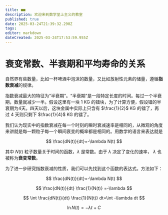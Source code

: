 ```yaml
---
title: ■■
description: 欢迎来到数学至上主义的教室
published: true
date: 2025-03-24T21:39:32.290Z
tags: 
editor: markdown
dateCreated: 2025-03-24T17:53:59.955Z
---
```


# 衰变常数、半衰期和平均寿命的关系
自然界有些数量，比如一杯啤酒中泡沫的数量，又比如放射性元素的储量，遵循**指数衰减**的规律。

指数衰减最大的特征为“半衰期”。“半衰期”是一段特定长度的时间。每过一个半衰期，数量就减少一半。假设这里有一块 1 KG 的镭块，为了计算方便，假设镭的半衰期为4天。四天以后，这块金属中实际上只含有 $\frac{1}{2}$ KG 的镭了，再过 4 天则只剩下 $\frac{1}{4}$ KG 的镭了。

我们认为现实中的指数衰减在每一个时刻的瞬时衰减速率是相同的，从微观的角度来讲就是每一颗粒子每一个瞬间衰变的概率都是相同的。用数学的语言来表达就是

$$
\frac{dN(t)}{dt}=-\lambda N(t)
$$

其中 $N(t)$ 粒子数量关于时间的函数，$\lambda$ 是常数。由于 $\lambda$ 决定了变化的速率， $\lambda$ 也被称为**衰变常数**。

为了进一步研究指数衰减的性质，我们可以先找到这个函数的表达式。方法如下：

$$
\frac{dN(t)}{dt}=-\lambda N(t)
$$

$$
\frac{dN(t)}{dt} \frac{1}{N(t)} =-\lambda
$$

$$
\int \frac{dN(t)}{dt} \frac{1}{N(t)} dt=\int -\lambda dt
$$

$$
\ln{N(t)}= -\lambda t + C
$$